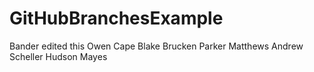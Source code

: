 # GitHubBranchesExample
Bander edited this
Owen Cape
Blake Brucken
Parker Matthews
Andrew Scheller
Hudson Mayes